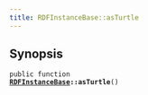 ```yaml
---
title: RDFInstanceBase::asTurtle
---
```


## Synopsis

<code>public function <b><a href="RDFInstanceBase">RDFInstanceBase</a>::asTurtle</b>()</code>

